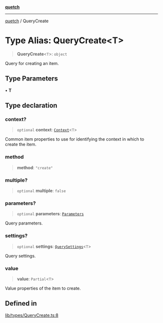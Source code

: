 [**quetch**](../README.md)

***

[quetch](../README.md) / QueryCreate

# Type Alias: QueryCreate\<T\>

> **QueryCreate**\<`T`\>: `object`

Query for creating an item.

## Type Parameters

• **T**

## Type declaration

### context?

> `optional` **context**: [`Context`](Context.md)\<`T`\>

Common item properties to use for identifying the context in which to create the item.

### method

> **method**: `"create"`

### multiple?

> `optional` **multiple**: `false`

### parameters?

> `optional` **parameters**: [`Parameters`](Parameters.md)

Query parameters.

### settings?

> `optional` **settings**: [`QuerySettings`](QuerySettings.md)\<`T`\>

Query settings.

### value

> **value**: `Partial`\<`T`\>

Value properties of the item to create.

## Defined in

[lib/types/QueryCreate.ts:8](https://github.com/nevoland/quetch/blob/daab7d5db71d61e74901886a2473b07ec4e9fc05/lib/types/QueryCreate.ts#L8)
